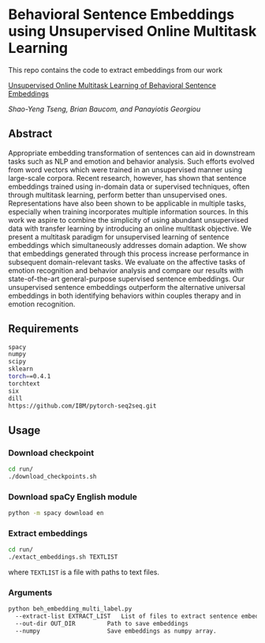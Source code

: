 # Behavioral Sentence Embeddings using Unsupervised Online Multitask Learning
This repo contains the code to extract embeddings from our work

[Unsupervised Online Multitask Learning of Behavioral Sentence Embeddings](https://peerj.com/articles/cs-200.pdf)

_Shao-Yeng Tseng, Brian Baucom, and Panayiotis Georgiou_

## Abstract 
Appropriate embedding transformation of sentences can aid in downstream tasks such as NLP and emotion and behavior analysis. 
Such efforts evolved from word vectors which were trained in an unsupervised manner using large-scale corpora. 
Recent research, however, has shown that sentence embeddings trained using in-domain data or supervised techniques, often through multitask learning, perform better than unsupervised ones.
Representations have also been shown to be applicable in multiple tasks, especially when training incorporates multiple information sources.
In this work we aspire to combine the simplicity of using abundant unsupervised data with transfer learning by introducing an online multitask objective.
We present a multitask paradigm for unsupervised learning of sentence embeddings which simultaneously addresses domain adaption.
We show that embeddings generated through this process increase performance in subsequent domain-relevant tasks.
We evaluate on the affective tasks of emotion recognition and behavior analysis and compare our results with state-of-the-art general-purpose supervised sentence embeddings.
Our unsupervised sentence embeddings outperform the alternative universal embeddings in both identifying behaviors within couples therapy and in emotion recognition.

## Requirements
``` bash
spacy
numpy
scipy
sklearn
torch==0.4.1
torchtext
six
dill
https://github.com/IBM/pytorch-seq2seq.git
```

## Usage
### Download checkpoint
``` bash
cd run/
./download_checkpoints.sh
```

### Download spaCy English module
``` bash
python -m spacy download en
```

### Extract embeddings
``` bash
cd run/
./extact_embeddings.sh TEXTLIST
```
where `TEXTLIST` is a file with paths to text files. 

### Arguments
``` bash
python beh_embedding_multi_label.py
  --extract-list EXTRACT_LIST 	List of files to extract sentence embeddings from.
  --out-dir OUT_DIR     	Path to save embeddings
  --numpy               	Save embeddings as numpy array.
```



